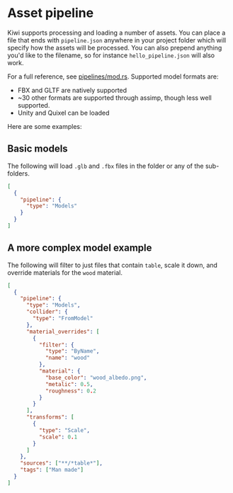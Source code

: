 # Asset pipeline

Kiwi supports processing and loading a number of assets. You can place a file that ends with `pipeline.json` anywhere in your
project folder which will specify how the assets will be processed. You can also prepend anything you'd like to the filename,
so for instance `hello_pipeline.json` will also work.

For a full reference, see [pipelines/mod.rs](https://github.com/KiwiOrg/Kiwi/blob/main/crates/build/src/pipelines/mod.rs#L31). Supported
model formats are:

- FBX and GLTF are natively supported
- ~30 other formats are supported through assimp, though less well supported.
- Unity and Quixel can be loaded

Here are some examples:

## Basic models

The following will load `.glb` and `.fbx` files in the folder or any of the sub-folders.

```json
[
  {
    "pipeline": {
      "type": "Models"
    }
  }
]
```

## A more complex model example

The following will filter to just files that contain `table`, scale it down, and override materials for the `wood` material.

```json
[
  {
    "pipeline": {
      "type": "Models",
      "collider": {
        "type": "FromModel"
      },
      "material_overrides": [
        {
          "filter": {
            "type": "ByName",
            "name": "wood"
          },
          "material": {
            "base_color": "wood_albedo.png",
            "metalic": 0.5,
            "roughness": 0.2
          }
        }
      ],
      "transforms": [
        {
          "type": "Scale",
          "scale": 0.1
        }
      ]
    },
    "sources": ["**/*table*"],
    "tags": ["Man made"]
  }
]
```
